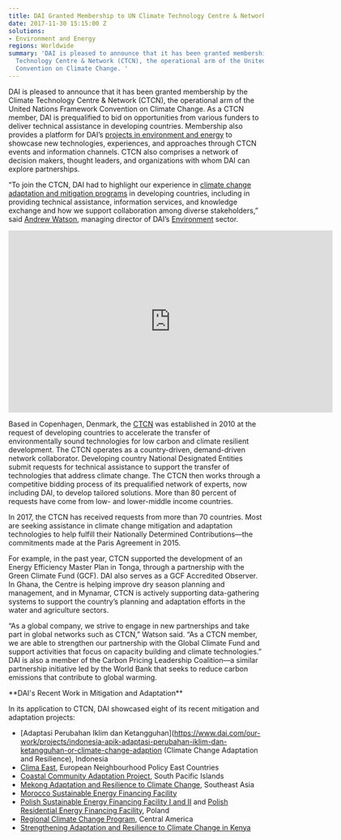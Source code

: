 ```yaml
---
title: DAI Granted Membership to UN Climate Technology Centre & Network
date: 2017-11-30 15:15:00 Z
solutions:
- Environment and Energy
regions: Worldwide
summary: 'DAI is pleased to announce that it has been granted membership by the Climate
  Technology Centre & Network (CTCN), the operational arm of the United Nations Framework
  Convention on Climate Change. '
---
```


DAI is pleased to announce that it has been granted membership by the Climate Technology Centre & Network (CTCN), the operational arm of the United Nations Framework Convention on Climate Change. As a CTCN member, DAI is prequalified to bid on opportunities from various funders to deliver technical assistance in developing countries. Membership also provides a platform for DAI’s [projects in environment and energy](https://www.dai.com/our-work/the-projects?filter=environment-and-energy) to showcase new technologies, experiences, and approaches through CTCN events and information channels. CTCN also comprises a network of decision makers, thought leaders, and organizations with whom DAI can explore partnerships.

“To join the CTCN, DAI had to highlight our experience in [climate change adaptation and mitigation programs](http://dai-global-developments.com/articles/the-whole-spectrum-a-holistic-approach-to-climate-resilience/?utm_source=daidotcom) in developing countries, including in providing technical assistance, information services, and knowledge exchange and how we support collaboration among diverse stakeholders,” said [Andrew Watson](https://www.dai.com/who-we-are/our-team/andrew-watson), managing director of DAI’s [Environment](https://www.dai.com/our-work/solutions/environment-and-energy) sector.

<iframe src="https://player.vimeo.com/video/214065469" width="640" height="360" frameborder="0" webkitallowfullscreen mozallowfullscreen allowfullscreen></iframe>

Based in Copenhagen, Denmark, the [CTCN](https://www.ctc-n.org/) was established in 2010 at the request of developing countries to accelerate the transfer of environmentally sound technologies for low carbon and climate resilient development. The CTCN operates as a country-driven, demand-driven network collaborator. Developing country National Designated Entities submit requests for technical assistance to support the transfer of technologies that address climate change. The CTCN then works through a competitive bidding process of its prequalified network of experts, now including DAI, to develop tailored solutions. More than 80 percent of requests have come from low- and lower-middle income countries.
 
In 2017, the CTCN has received requests from more than 70 countries. Most are seeking assistance in climate change mitigation and adaptation technologies to help fulfill their Nationally Determined Contributions—the commitments made at the Paris Agreement in 2015.

For example, in the past year, CTCN supported the development of an Energy Efficiency Master Plan in Tonga, through a partnership with the Green Climate Fund (GCF). DAI also serves as a GCF Accredited Observer. In Ghana, the Centre is helping improve dry season planning and management, and in Mynamar, CTCN is actively supporting data-gathering systems to support the country’s planning and adaptation efforts in the water and agriculture sectors.

“As a global company, we strive to engage in new partnerships and take part in global networks such as CTCN,” Watson said. “As a CTCN member, we are able to strengthen our partnership with the Global Climate Fund and support activities that focus on capacity building and climate technologies.” DAI is also a member of the Carbon Pricing Leadership Coalition—a similar partnership initiative led by the World Bank that seeks to reduce carbon emissions that contribute to global warming.

<aside>**DAI's Recent Work in Mitigation and Adaptation**

In its application to CTCN, DAI showcased eight of its recent mitigation and adaptation projects:

* [Adaptasi Perubahan Iklim dan Ketangguhan](https://www.dai.com/our-work/projects/indonesia-apik-adaptasi-perubahan-iklim-dan-ketangguhan-or-climate-change-adaption (Climate Change Adaptation and Resilience), Indonesia
* [Clima East](http://dai-global-developments.com/articles/helping-eastern-partnership-countries-meet-their-voluntary-commitments-to-reduce-emissions-address-climate-change/?utm_source=daidotcom), European Neighbourhood Policy East Countries
* [Coastal Community Adaptation Project](https://www.dai.com/our-work/projects/south-pacific-islands-coastal-community-adaptation-project-c-cap), South Pacific Islands
* [Mekong Adaptation and Resilience to Climate Change](https://www.dai.com/our-work/projects/southeast-asia-mekong-adaptation-and-resilience-climate-change-arcc), Southeast Asia
* [Morocco Sustainable Energy Financing Facility](https://www.dai.com/our-work/projects/morocco-sustainable-energy-financing-facility-morseff)
* [Polish Sustainable Energy Financing Facility I and II](http://dai-global-developments.com/articles/polseff-legacy-lower-energy-bills-for-businesses-across-poland-a-financing-model-to-scale-and-replicate/?utm_source=daidotcom) and [Polish Residential Energy Financing Facility](https://www.dai.com/our-work/projects/polish-residential-energy-efficiency-financing-facility-poland-reff), Poland
* [Regional Climate Change Program](https://www.dai.com/our-work/projects/central-america-regional-climate-change-program-rccp-programa-regional-de-cambio), Central America
* [Strengthening Adaptation and Resilience to Climate Change in Kenya](https://www.dai.com/our-work/projects/kenya-strengthening-adaptation-and-resilience-climate-change-kenya-plus-starck)

</aside>